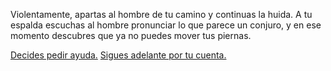 Violentamente, apartas al hombre de tu camino y continuas la huida.
A tu espalda escuchas al hombre pronunciar lo que parece un conjuro,
y en ese momento descubres que ya no puedes mover tus piernas.

[Decides pedir ayuda.](ayuda/ayuda.md)
[Sigues adelante por tu cuenta.](arrastra/arrastra.md)